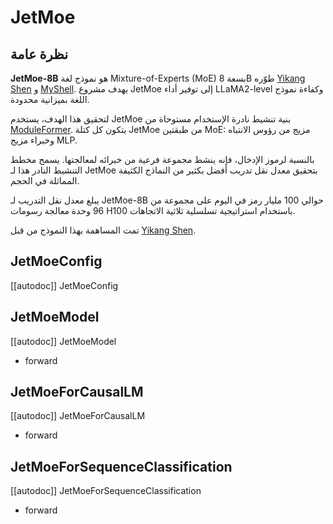# JetMoe

## نظرة عامة

**JetMoe-8B** هو نموذج لغة Mixture-of-Experts (MoE) بسعة 8B طوّره [Yikang Shen](https://scholar.google.com.hk/citations?user=qff5rRYAAAAJ) و [MyShell](https://myshell.ai/). يهدف مشروع JetMoe إلى توفير أداء LLaMA2-level وكفاءة نموذج اللغة بميزانية محدودة.

لتحقيق هذا الهدف، يستخدم JetMoe بنية تنشيط نادرة الإستخدام مستوحاة من [ModuleFormer](https://arxiv.org/abs/2306.04640). يتكون كل كتلة JetMoe من طبقتين MoE: مزيج من رؤوس الانتباه وخبراء مزيج MLP.

بالنسبة لرموز الإدخال، فإنه ينشط مجموعة فرعية من خبرائه لمعالجتها. يسمح مخطط التنشيط النادر هذا لـ JetMoe بتحقيق معدل نقل تدريب أفضل بكثير من النماذج الكثيفة المماثلة في الحجم.

يبلغ معدل نقل التدريب لـ JetMoe-8B حوالي 100 مليار رمز في اليوم على مجموعة من 96 وحدة معالجة رسومات H100 باستخدام استراتيجية تسلسلية ثلاثية الاتجاهات.

تمت المساهمة بهذا النموذج من قبل [Yikang Shen](https://huggingface.co/YikangS).

## JetMoeConfig

[[autodoc]] JetMoeConfig

## JetMoeModel

[[autodoc]] JetMoeModel

- forward

## JetMoeForCausalLM

[[autodoc]] JetMoeForCausalLM

- forward

## JetMoeForSequenceClassification

[[autodoc]] JetMoeForSequenceClassification

- forward
